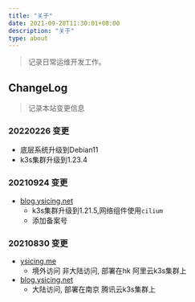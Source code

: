 ```yaml
---
title: "关于"
date: 2021-09-28T11:30:01+08:00
description: "关于"
type: about
---
```


> 记录日常运维开发工作。

## ChangeLog

> 记录本站变更信息

### 20220226 变更

- 底层系统升级到Debian11
- k3s集群升级到1.23.4

### 20210924 变更

- [blog.ysicing.net](https://blog.ysicing.net)
  - k3s集群升级到1.21.5,网络组件使用`cilium`
  - 添加备案号

### 20210830 变更

- [ysicing.me](https://ysicing.me)
  - 境外访问 非大陆访问, 部署在hk 阿里云k3s集群上
- [blog.ysicing.net](https://blog.ysicing.net)
  - 大陆访问, 部署在南京 腾讯云k3s集群上

